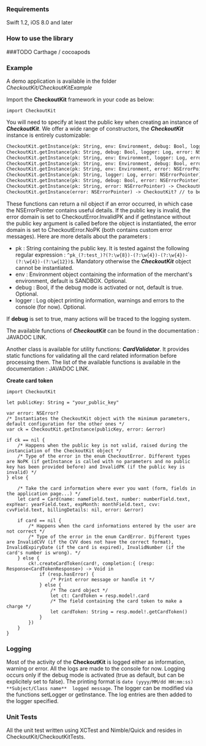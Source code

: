 ### Requirements

Swift 1.2, iOS 8.0 and later

### How to use the library
###TODO
Carthage / cocoapods

### Example

A demo application is available in the folder *CheckoutKit/CheckoutKitExample*

Import the **CheckoutKit** framework in your code as below:
```
import CheckoutKit
```

You will need to specify at least the public key when creating an instance of ***CheckoutKit***. We offer a wide range of constructors, the ***CheckoutKit*** instance is entirely customizable:

```html
CheckoutKit.getInstance(pk: String, env: Environment, debug: Bool, logger: Log, error: NSErrorPointer) -> CheckoutKit?
CheckoutKit.getInstance(pk: String, debug: Bool, logger: Log, error: NSErrorPointer) -> CheckoutKit?
CheckoutKit.getInstance(pk: String, env: Environment, logger: Log, error: NSErrorPointer) -> CheckoutKit?
CheckoutKit.getInstance(pk: String, env: Environment, debug: Bool, error: NSErrorPointer) -> CheckoutKit?
CheckoutKit.getInstance(pk: String, env: Environment, error: NSErrorPointer) -> CheckoutKit?
CheckoutKit.getInstance(pk: String, logger: Log, error: NSErrorPointer) -> CheckoutKit?
CheckoutKit.getInstance(pk: String, debug: Bool, error: NSErrorPointer) -> CheckoutKit?
CheckoutKit.getInstance(pk: String, error: NSErrorPointer) -> CheckoutKit?
CheckoutKit.getInstance(error: NSErrorPointer) -> CheckoutKit? // to be called only once the CheckoutKit object has been initialized and a public key has been provided

```

These functions can return a nil object if an error occurred, in which case the NSErrorPointer contains useful details. If the public key is invalid, the error domain is set to CheckoutError.InvalidPK and if getInstance without the public key argument is called before the object is instantiated, the error domain is set to CheckoutError.NoPK (both contains custom error messages).
Here are more details about the parameters :
- pk : String containing the public key. It is tested against the following regular expression : ```^pk_(?:test_)?(?:\w{8})-(?:\w{4})-(?:\w{4})-(?:\w{4})-(?:\w{12})$```. Mandatory otherwise the ***CheckoutKit*** object cannot be instantiated.
- env : Environment object containing the information of the merchant's environment, default is SANDBOX. Optional.
- debug : Bool, if the debug mode is activated or not, default is true. Optional.
- logger : Log object printing information, warnings and errors to the console (for now). Optional.

If **debug** is set to true, many actions will be traced to the logging system.

The available functions of ***CheckoutKit*** can be found in the documentation : JAVADOC LINK.

Another class is available for utility functions: ***CardValidator***. It provides static functions for validating all the card related information before processing them. The list of the available functions is available in the documentation : JAVADOC LINK.


**Create card token**

```
import CheckoutKit

let publicKey: String = "your_public_key"

var error: NSError?
/* Instantiates the CheckoutKit object with the minimum parameters, default configuration for the other ones */
var ck = CheckoutKit.getInstance(publicKey, error: &error)

if ck == nil {
    /* Happens when the public key is not valid, raised during the instanciation of the CheckoutKit object */
    /* Type of the error in the enum CheckoutError. Different types are NoPK (if getInstance is called with no parameters and no public key has been provided before) and InvalidPK (if the public key is invalid) */
} else {

	/* Take the card information where ever you want (form, fields in the application page...) */
    let card = Card(name: nameField.text, number: numberField.text, expYear: yearField.text, expMonth: monthField.text, cvv: cvvField.text, billingDetails: nil, error: &error)

    if card == nil {
        /* Happens when the card informations entered by the user are not correct */
		/* Type of the error in the enum CardError. Different types are InvalidCVV (if the CVV does not have the correct format), InvalidExpiryDate (if the card is expired), InvalidNumber (if the card's number is wrong). */
    } else {
        ck!.createCardToken(card!, completion:{ (resp: Response<CardTokenResponse>) -> Void in
            if (resp.hasError) {
                /* Print error message or handle it */
            } else {
                /* The card object */
                let ct: CardToken = resp.model!.card
                /* The field containing the card token to make a charge */
                let cardToken: String = resp.model!.getCardToken()
            }
        })
    }
}
```

### Logging

Most of the activity of the **CheckoutKit** is logged either as information, warning or error. All the logs are made to the console for now. Logging occurs only if the debug mode is activated (true as default, but can be explicitely set to false). The printing format is ```date (yyyy/MM/dd HH:mm:ss)  **Subject/Class name**  logged message```. The logger can be modified via the functions setLogger or getInstance. The log entries are then added to the logger specified.

### Unit Tests

All the unit test written using XCTest and Nimble/Quick and resides in CheckoutKit/CheckoutKitTests.